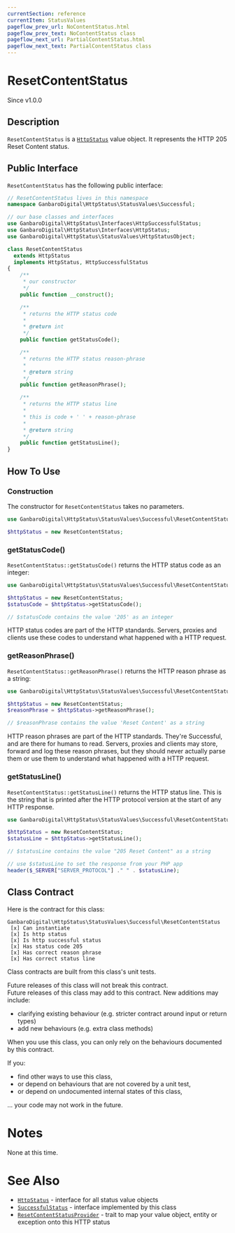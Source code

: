 ```yaml
---
currentSection: reference
currentItem: StatusValues
pageflow_prev_url: NoContentStatus.html
pageflow_prev_text: NoContentStatus class
pageflow_next_url: PartialContentStatus.html
pageflow_next_text: PartialContentStatus class
---
```


# ResetContentStatus

<div class="callout info">
Since v1.0.0
</div>

## Description

`ResetContentStatus` is a [`HttpStatus`](../Interfaces/HttpStatus.html) value object. It represents the HTTP 205 Reset Content status.

## Public Interface

`ResetContentStatus` has the following public interface:

```php
// ResetContentStatus lives in this namespace
namespace GanbaroDigital\HttpStatus\StatusValues\Successful;

// our base classes and interfaces
use GanbaroDigital\HttpStatus\Interfaces\HttpSuccessfulStatus;
use GanbaroDigital\HttpStatus\Interfaces\HttpStatus;
use GanbaroDigital\HttpStatus\StatusValues\HttpStatusObject;

class ResetContentStatus
  extends HttpStatus
  implements HttpStatus, HttpSuccessfulStatus
{
    /**
     * our constructor
     */
    public function __construct();

    /**
     * returns the HTTP status code
     *
     * @return int
     */
    public function getStatusCode();

    /**
     * returns the HTTP status reason-phrase
     *
     * @return string
     */
    public function getReasonPhrase();

    /**
     * returns the HTTP status line
     *
     * this is code + ' ' + reason-phrase
     *
     * @return string
     */
    public function getStatusLine();
}
```

## How To Use

### Construction

The constructor for `ResetContentStatus` takes no parameters.

```php
use GanbaroDigital\HttpStatus\StatusValues\Successful\ResetContentStatus;

$httpStatus = new ResetContentStatus;
```

### getStatusCode()

`ResetContentStatus::getStatusCode()` returns the HTTP status code as an integer:

```php
use GanbaroDigital\HttpStatus\StatusValues\Successful\ResetContentStatus;

$httpStatus = new ResetContentStatus;
$statusCode = $httpStatus->getStatusCode();

// $statusCode contains the value '205' as an integer
```

HTTP status codes are part of the HTTP standards. Servers, proxies and clients use these codes to understand what happened with a HTTP request.

### getReasonPhrase()

`ResetContentStatus::getReasonPhrase()` returns the HTTP reason phrase as a string:

```php
use GanbaroDigital\HttpStatus\StatusValues\Successful\ResetContentStatus;

$httpStatus = new ResetContentStatus;
$reasonPhrase = $httpStatus->getReasonPhrase();

// $reasonPhrase contains the value 'Reset Content' as a string
```

HTTP reason phrases are part of the HTTP standards. They're Successful, and are there for humans to read. Servers, proxies and clients may store, forward and log these reason phrases, but they should never actually parse them or use them to understand what happened with a HTTP request.

### getStatusLine()

`ResetContentStatus::getStatusLine()` returns the HTTP status line. This is the string that is printed after the HTTP protocol version at the start of any HTTP response.

```php
use GanbaroDigital\HttpStatus\StatusValues\Successful\ResetContentStatus;

$httpStatus = new ResetContentStatus;
$statusLine = $httpStatus->getStatusLine();

// $statusLine contains the value "205 Reset Content" as a string

// use $statusLine to set the response from your PHP app
header($_SERVER["SERVER_PROTOCOL"] ." " . $statusLine);
```

## Class Contract

Here is the contract for this class:

    GanbaroDigital\HttpStatus\StatusValues\Successful\ResetContentStatus
     [x] Can instantiate
     [x] Is http status
     [x] Is http successful status
     [x] Has status code 205
     [x] Has correct reason phrase
     [x] Has correct status line

Class contracts are built from this class's unit tests.

<div class="callout success">
Future releases of this class will not break this contract.
</div>

<div class="callout info" markdown="1">
Future releases of this class may add to this contract. New additions may include:

* clarifying existing behaviour (e.g. stricter contract around input or return types)
* add new behaviours (e.g. extra class methods)
</div>

<div class="callout warning" markdown="1">
When you use this class, you can only rely on the behaviours documented by this contract.

If you:

* find other ways to use this class,
* or depend on behaviours that are not covered by a unit test,
* or depend on undocumented internal states of this class,

... your code may not work in the future.
</div>

# Notes

None at this time.

# See Also

* [`HttpStatus`](../Interfaces/HttpStatus.html) - interface for all status value objects
* [`SuccessfulStatus`](SuccessfulStatus.html) - interface implemented by this class
* [`ResetContentStatusProvider`](../StatusProviders/ResetContentStatusProvider.html) - trait to map your value object, entity or exception onto this HTTP status

